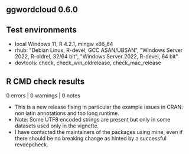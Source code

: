 ## ggwordcloud 0.6.0

## Test environments
* local Windows 11, R 4.2.1, mingw x86_64
* rhub: "Debian Linux, R-devel, GCC ASAN/UBSAN", "Windows Server 2022, R-oldrel, 32/64 bit", "Windows Server 2022, R-devel, 64 bit"
* devtools: check, check_win_oldrelease, check_mac_release

## R CMD check results

0 errors | 0 warnings | 0 notes

* This is a new release fixing in particular the example issues in CRAN: non latin annotations and too long runtime.
* Note: Some UTF8 encoded strings are present but only in some datasets used only in the vignette.
* I have contacted the maintainers of the packages using mine, even if there should be no breaking change as hinted by a successful revdepcheck.
